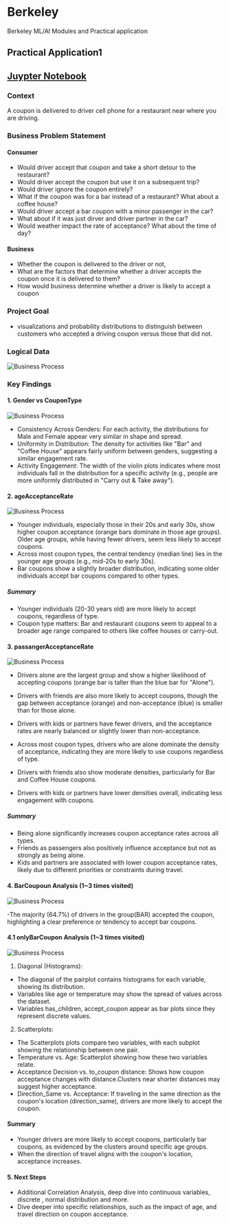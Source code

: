 # Berkeley
Berkeley ML/AI Modules and Practical application

## Practical Application1 <Will the Customer Accept the Coupon>

## [Juypter Notebook](https://github.com/Jhonson924/berkeley/blob/main/practical%20application1/coupons.ipynb)

### Context
A coupon is delivered to driver cell phone for a restaurant near where you are driving.

### Business Problem Statement

#### Consumer <Coupon>
- Would driver accept that coupon and take a short detour to the restaurant? 
- Would driver accept the coupon but use it on a subsequent trip? 
- Would driver ignore the coupon entirely? 
- What if the coupon was for a bar instead of a restaurant? What about a coffee house? 
- Would driver accept a bar coupon with a minor passenger in the car? 
- What about if it was just dirver and driver partner in the car? 
- Would weather impact the rate of acceptance? What about the time of day?

#### Business
- Whether the coupon is delivered to the driver or not, 
- What are the factors that determine whether a driver accepts the coupon once it is delivered to them? 
- How would business determine whether a driver is likely to accept a coupon

### Project Goal
- visualizations and probability distributions to distinguish between customers who accepted a driving coupon versus those that did not.

### Logical Data

![Business Process](./practical%20application1/images/data-logic.png)

### Key Findings

#### 1. Gender vs CouponType
![Business Process](./practical%20application1/images/genderVsCouponType.png)

- Consistency Across Genders: For each activity, the distributions for Male and Female appear very similar in shape and spread.
- Uniformity in Distribution: The density for activities like "Bar" and "Coffee House" appears fairly uniform between genders, suggesting a similar engagement rate.
- Activity Engagement: The width of the violin plots indicates where most individuals fall in the distribution for a specific activity (e.g., people are more uniformly distributed in "Carry out & Take away").

#### 2. ageAcceptanceRate
![Business Process](./practical%20application1/images/ageAcceptanceRate.png)

 - Younger individuals, especially those in their 20s and early 30s, show higher coupon acceptance (orange bars dominate in those age groups). Older age groups, while having fewer drivers, seem less likely to accept coupons.
- Across most coupon types, the central tendency (median line) lies in the younger age groups (e.g., mid-20s to early 30s).
- Bar coupons show a slightly broader distribution, indicating some older individuals accept bar coupons compared to other types.
##### Summary
- Younger individuals (20-30 years old) are more likely to accept coupons, regardless of type.
- Coupon type matters: Bar and restaurant coupons seem to appeal to a broader age range compared to others like coffee houses or carry-out.

#### 3. passangerAcceptanceRate
![Business Process](./practical%20application1/images/passangerAcceptanceRate.png)

- Drivers alone are the largest group and show a higher likelihood of accepting coupons (orange bar is taller than the blue bar for "Alone").
- Drivers with friends are also more likely to accept coupons, though the gap between acceptance (orange) and non-acceptance (blue) is smaller than for those alone.
- Drivers with kids or partners have fewer drivers, and the acceptance rates are nearly balanced or slightly lower than non-acceptance.

- Across most coupon types, drivers who are alone dominate the density of acceptance, indicating they are more likely to use coupons regardless of type.
- Drivers with friends also show moderate densities, particularly for Bar and Coffee House coupons.
- Drivers with kids or partners have lower densities overall, indicating less engagement with coupons.

##### Summary
- Being alone significantly increases coupon acceptance rates across all types.
- Friends as passengers also positively influence acceptance but not as strongly as being alone.
- Kids and partners are associated with lower coupon acceptance rates, likely due to different priorities or constraints during travel.

#### 4. BarCoupoun Analysis (1~3 times visited)
![Business Process](./practical%20application1/images/barCouponAnalysis1to3times_1.png)

-The majority (64.7%) of drivers in the group(BAR) accepted the coupon, highlighting a clear preference or tendency to accept bar coupons.

#### 4.1 onlyBarCoupon Analysis (1~3 times visited)
![Business Process](./practical%20application1/images/barCouponAnalysis1to3times.png)

1. Diagonal (Histograms):

- The diagonal of the pairplot contains histograms for each variable, showing its distribution.
- Variables like age or temperature may show the spread of values across the dataset.
- Variables has_children, accept_coupon appear as bar plots since they represent discrete values.

2. Scatterplots:

- The Scatterplots plots compare two variables, with each subplot showing the relationship between one pair.
- Temperature vs. Age: Scatterplot showing how these two variables relate.
- Acceptance Decision vs. to_coupon distance: Shows how coupon acceptance changes with distance.Clusters near shorter distances may suggest higher acceptance.
- Direction_Same vs. Acceptance: If traveling in the same direction as the coupon's location (direction_same), drivers are more likely to accept the coupon.

#### Summary
- Younger drivers are more likely to accept coupons, particularly bar coupons, as evidenced by the clusters around specific age groups.
- When the direction of travel aligns with the coupon's location, acceptance increases.

#### 5. Next Steps
- Additional Correlation Analysis, deep dive into continuous variables, discrete , normal distribution and more.
- Dive deeper into specific relationships, such as the impact of age, and travel direction on coupon acceptance.